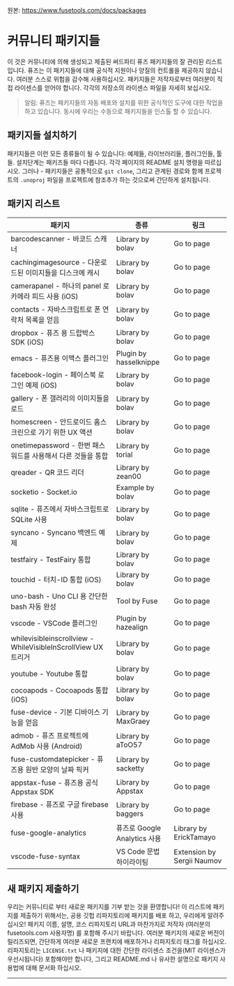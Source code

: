
원본: https://www.fusetools.com/docs/packages

# 커뮤니티 패키지들 #
이 것은 커뮤니티에 의해 생성되고 제출된 써드파티 퓨즈 패키지들의 잘 관리된 리스트 입니다. 퓨즈는 이 패키지들에 대해 공식적 지원이나 양질의 컨트롤을 제공하지 않습니다. 여러분 스스로 위험을 감수해 사용하십시오. 
패키지들은 저작자로부터 여러분이 직접 라이센스를 얻어야 합니다. 각각의 저장소의 라이센스 파일을 자세히 보십시오. 
> 알림: 퓨즈는 패키지들의 자동 배포와 설치를 위한 공식적인 도구에 대한 작업을 하고 있습니다. 동시에 우리는 수동으로 패키지들을 인스톨 할 수 있습니다. 

## 패키지들 설치하기 ##
패키지들은 이런 모든 종류들이 될 수 있습니다: 예제들, 라이브러리들, 플러그인들, 툴들. 설치단계는 패키즈들 마다 다릅니다. 각각 페이지의 README 설치 명령을 따르십시오. 그러나 - 패키지들은 공통적으로 `git clone`, 그리고 관계된 경로와 함께 프로젝트의 `.unoproj` 파일을 프로젝트에 참조추가 하는 것으로써 간단하게 설치됩니다. 

## 패키지 리스트 ##
| 패키지 | 종류 | 링크 |
|-|-|-|
| barcodescanner - 바코드 스캐너 | Library by bolav	| Go to page |	
| cachingimagesource - 다운로드된 이미지들을 디스크에 캐시 | Library by bolav | Go to page |
| camerapanel - 하나의 panel 로 카메라 피드 사용 (iOS) | Library by bolav | Go to page |
| contacts - 자바스크립트로 폰 연락처 목록을 얻음 | Library by bolav | Go to page |
| dropbox - 퓨즈 용 드랍박스 SDK (iOS) | Library by bolav | Go to page |
| emacs - 퓨즈용 이맥스 플러그인 | Plugin by hasselknippe | Go to page |
| facebook-login - 페이스북 로그인 예제 (iOS) | Library by bolav | Go to page |
| gallery - 폰 갤러리의 이미지들을 로드 | Library by bolav | Go to page |
| homescreen - 안드로이드 홈스크린으로 가기 위한 UX 액션 | Library by bolav | Go to page |
| onetimepassword - 한번 패스워드를 사용해서 다른 것들을 통합 | Library by torial	| Go to page |
| qreader - QR 코드 리더 | Library by zean00 | Go to page |
| socketio - Socket.io | Example by bolav |	Go to page |
| sqlite - 퓨즈에서 자바스크립트로 SQLite 사용  | Library by bolav | Go to page |
| syncano - Syncano 백엔드 예제 | Library by bolav | Go to page |	
| testfairy - TestFairy 통합 | Library by bolav | Go to page |
| touchid - 터치-ID 통합 (iOS) | Library by bolav | Go to page |
| uno-bash - Uno CLI 용 간단한 bash 자동 완성 | Tool by Fuse | Go to page |
| vscode - VSCode 플러그인 | Plugin by hazealign | Go to page |
| whilevisibleinscrollview - WhileVisibleInScrollView UX 트리거 | Library by bolav	| Go to page |
| youtube - Youtube 통합 | Library by bolav | Go to page |
| cocoapods - Cocoapods 통합 (iOS) | Library by bolav | Go to page |
| fuse-device - 기본 디바이스 기능을 얻음 | Library by MaxGraey | Go to page |
| admob - 퓨즈 프로젝트에 AdMob 사용 (Android) | Library by aToO57 | Go to page |
| fuse-customdatepicker - 퓨즈용 원반 모양의 날짜 픽커 | Library by sacketty | Go to page |
| appstax-fuse - 퓨즈용 공식 Appstax SDK | Library by Appstax | Go to page |
| firebase - 퓨즈로 구글 firebase 사용 | Library by baggers | Go to page |
| fuse-google-analytics | 퓨즈로 Google Analytics 사용 | Library by ErickTamayo | Go to page |
| vscode-fuse-syntax | VS Code 문법 하이라이팅 | Extension by Sergii Naumov | Go to page |

## 새 패키지 제출하기 ##
우리는 커뮤니티로 부터 새로운 패키지를 기부 받는 것을 환영합니다!
이 리스트에 패키지를 제출하기 위해서는, 공용 깃헙 리파지토리에 패키지를 배포 하고, 우리에게 알려주십시오!
패키지 이름, 설명, 코스 리파지토리 URL과 마찬가지로 저작자 (여러분의 fusetools.com 사용자명) 를 포함해 주시기 바랍니다.
여러분 패키지의 새로운 버전이 릴리즈되면, 간단하게 여러분 새로운 프랜치에 배포하거나 리파지토리 태그를 하십시오.
리파지토리는 `LICENSE.txt` 나 패키지에 대한 간단한 라이센스 조건을(MIT 라이센스가 우선시됩니다) 포함해야만 합니다, 그리고 README.md 나 유사한 설명으로 패키지 사용법에 대해 문서화 하십시오.

---
